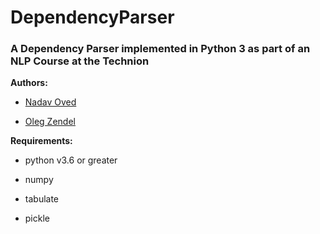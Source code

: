 # DependencyParser
### A Dependency Parser implemented in Python 3 as part of an NLP Course at the Technion

**Authors:**

* [Nadav Oved](https://github.com/nadavo)

* [Oleg Zendel](https://github.com/Zendelo)

**Requirements:**

* python v3.6 or greater

* numpy

* tabulate

* pickle
